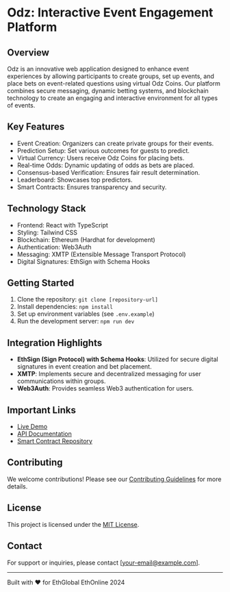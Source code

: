 # Odz: Interactive Event Engagement Platform

## Overview
Odz is an innovative web application designed to enhance event experiences by allowing participants to create groups, set up events, and place bets on event-related questions using virtual Odz Coins. Our platform combines secure messaging, dynamic betting systems, and blockchain technology to create an engaging and interactive environment for all types of events.

## Key Features
- Event Creation: Organizers can create private groups for their events.
- Prediction Setup: Set various outcomes for guests to predict.
- Virtual Currency: Users receive Odz Coins for placing bets.
- Real-time Odds: Dynamic updating of odds as bets are placed.
- Consensus-based Verification: Ensures fair result determination.
- Leaderboard: Showcases top predictors.
- Smart Contracts: Ensures transparency and security.

## Technology Stack
- Frontend: React with TypeScript
- Styling: Tailwind CSS
- Blockchain: Ethereum (Hardhat for development)
- Authentication: Web3Auth
- Messaging: XMTP (Extensible Message Transport Protocol)
- Digital Signatures: EthSign with Schema Hooks

## Getting Started
1. Clone the repository: `git clone [repository-url]`
2. Install dependencies: `npm install`
3. Set up environment variables (see `.env.example`)
4. Run the development server: `npm run dev`

## Integration Highlights
- **EthSign (Sign Protocol) with Schema Hooks**: Utilized for secure digital signatures in event creation and bet placement.
- **XMTP**: Implements secure and decentralized messaging for user communications within groups.
- **Web3Auth**: Provides seamless Web3 authentication for users.

## Important Links
- [Live Demo](https://your-demo-link.com)
- [API Documentation](https://your-api-docs-link.com)
- [Smart Contract Repository](https://your-smart-contract-repo-link.com)

## Contributing
We welcome contributions! Please see our [Contributing Guidelines](CONTRIBUTING.md) for more details.

## License
This project is licensed under the [MIT License](LICENSE.md).

## Contact
For support or inquiries, please contact [your-email@example.com].

---

Built with ❤️ for EthGlobal EthOnline 2024
